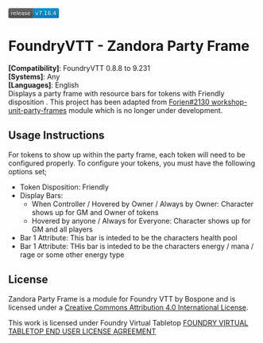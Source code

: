 <svg xmlns="http://www.w3.org/2000/svg" width="102.3" height="20" viewBox="0 0 1023 200" role="img" aria-label="release: v7.16.4">
  <title>release: v1.0.2</title>
  <linearGradient id="a" x2="0" y2="100%">
    <stop offset="0" stop-opacity=".1" stop-color="#EEE"/>
    <stop offset="1" stop-opacity=".1"/>
  </linearGradient>
  <mask id="m"><rect width="1023" height="200" rx="30" fill="#FFF"/></mask>
  <g mask="url(#m)">
    <rect width="498" height="200" fill="#555"/>
    <rect width="525" height="200" fill="#08C" x="498"/>
    <rect width="1023" height="200" fill="url(#a)"/>
  </g>
  <g aria-hidden="true" fill="#fff" text-anchor="start" font-family="Verdana,DejaVu Sans,sans-serif" font-size="110">
    <text x="60" y="148" textLength="398" fill="#000" opacity="0.25">release</text>
    <text x="50" y="138" textLength="398">release</text>
    <text x="553" y="148" textLength="425" fill="#000" opacity="0.25">v7.16.4</text>
    <text x="543" y="138" textLength="425">v7.16.4</text>
  </g>
</svg>
<br />
<h1>FoundryVTT - Zandora Party Frame</h1>
<b>[Compatibility]</b>: FoundryVTT 0.8.8 to 9.231</br>
<b>[Systems]</b>: Any</br>
<b>[Languages]</b>: English</br>
Displays a party frame with resource bars for tokens with Friendly disposition . This project has been adapted from <a href="https://github.com/Foundry-Workshop/party-unit-frames#foundryvtt---workshops-party-unit-frames">Forien#2130 workshop-unit-party-frames</a> module which is no longer under development.
<h2>Usage Instructions</h2>
For tokens to show up within the party frame, each token will need to be configured properly. To configure your tokens, you must have the following options set;
<ul>
    <li>Token Disposition: Friendly</li>
    <li>Display Bars:
        <ul>
            <li>When Controller / Hovered by Owner / Always by Owner: Character shows up for GM and Owner of tokens</li>
            <li>Hovered by anyone / Always for Everyone: Character shows up for GM and all players</li>
        </ul>
    </li>
    <li>Bar 1 Attribute: This bar is inteded to be the characters health pool</li>
    <li>Bar 1 Attribute: THis bar is inteded to be the characters energy / mana / rage or some other energy type</li>
</ul>
<h2>License</h2>
<p>Zandora Party Frame is a module for Foundry VTT by Bospone and is licensed under a <a href="https://creativecommons.org/licenses/by/4.0/">Creative Commons Attribution 4.0 International License</a>.</p>
<p>This work is licensed under Foundry Virtual Tabletop <a href="https://foundryvtt.com/article/license/">FOUNDRY VIRTUAL TABLETOP END USER LICENSE AGREEMENT</a></p>